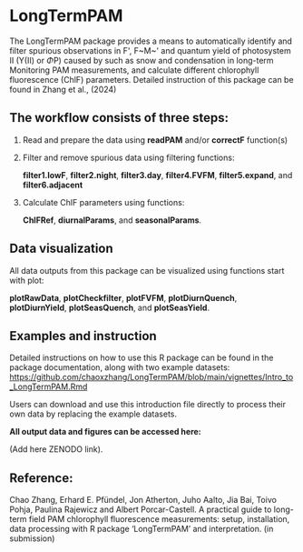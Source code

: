 

# LongTermPAM

The LongTermPAM package provides a means to automatically identify and
filter spurious observations in F', F~M~' and quantum yield of
photosystem II (Y(II) or $\Phi$P) caused by such as snow and
condensation in long-term Monitoring PAM measurements, and calculate
different chlorophyll fluorescence (ChlF) parameters. Detailed instruction of 
this package can be found in Zhang et al., (2024)

## The workflow consists of three steps:

1.  Read and prepare the data using **readPAM** and/or **correctF**
    function(s)

2.  Filter and remove spurious data using filtering functions:

    **filter1.lowF**, **filter2.night**, **filter3.day**,
    **filter4.FVFM**, **filter5.expand**, and **filter6.adjacent**

3.  Calculate ChlF parameters using functions:

    **ChlFRef**, **diurnalParams**, and **seasonalParams**.

## Data visualization

All data outputs from this package can be visualized using functions
start with plot:

**plotRawData**, **plotCheckfilter**, **plotFVFM**, **plotDiurnQuench**,
**plotDiurnYield**, **plotSeasQuench**, and **plotSeasYield**.

## Examples and instruction

Detailed instructions on how to use this R package can be found in the
package documentation, along with two example datasets:
<https://github.com/chaoxzhang/LongTermPAM/blob/main/vignettes/Intro_to_LongTermPAM.Rmd>

Users can download and use this introduction file directly to process
their own data by replacing the example datasets.

**All output data and figures can be accessed here:**

(Add here ZENODO link).

## Reference:

Chao Zhang, Erhard E. Pfündel, Jon Atherton, Juho Aalto, Jia Bai, Toivo
Pohja, Paulina Rajewicz and Albert Porcar-Castell. A practical guide to
long-term field PAM chlorophyll fluorescence measurements: setup,
installation, data processing with R package ‘LongTermPAM’ and
interpretation. (in submission)
